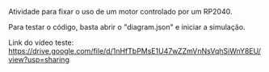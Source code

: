 Atividade para fixar o uso de um motor controlado por um RP2040.

Para testar o código, basta abrir o "diagram.json" e iniciar a simulação.

Link do vídeo teste:
https://drive.google.com/file/d/1nHfTbPMsE1U47wZZmVnNsVqhSiWnY8EU/view?usp=sharing
